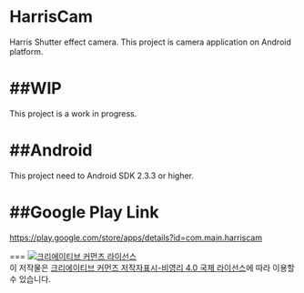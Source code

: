 HarrisCam
=========

Harris Shutter effect camera.
This project is camera application on Android platform.

##WIP
===
This project is a work in progress.

##Android
===
This project need to Android SDK 2.3.3 or higher.

##Google Play Link
===
https://play.google.com/store/apps/details?id=com.main.harriscam

===
<a rel="license" href="http://creativecommons.org/licenses/by-nc/4.0/"><img alt="크리에이티브 커먼즈 라이선스" style="border-width:0" src="http://i.creativecommons.org/l/by-nc/4.0/88x31.png" /></a><br />이 저작물은 <a rel="license" href="http://creativecommons.org/licenses/by-nc/4.0/">크리에이티브 커먼즈 저작자표시-비영리 4.0 국제 라이선스</a>에 따라 이용할 수 있습니다.
